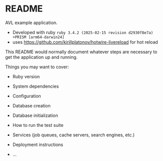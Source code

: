 # README

AVL example application. 

* Developed with ruby `ruby 3.4.2 (2025-02-15 revision d2930f8e7a) +PRISM [arm64-darwin24]`
* uses https://github.com/kirillplatonov/hotwire-livereload for hot reload



This README would normally document whatever steps are necessary to get the
application up and running.

Things you may want to cover:

* Ruby version

* System dependencies

* Configuration

* Database creation

* Database initialization

* How to run the test suite

* Services (job queues, cache servers, search engines, etc.)

* Deployment instructions

* ...
